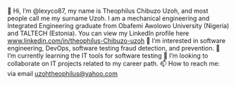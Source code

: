 👋 Hi, I’m @lexyco87, my name is Theophilus Chibuzo Uzoh, and most people call me my surname Uzoh. I am a mechanical engineering and Integrated Engineering graduate from Obafemi Awolowo University (Nigeria) and TALTECH (Estonia).
You can view my LinkedIn profile here www.linkedin.com/in/theophilus-Chibuzo-uzoh 
👀 I’m interested in software engineering, DevOps, software testing fraud detection, and prevention.
🌱 I’m currently learning the IT tools for software testing
💞️ I’m looking to collaborate on IT projects related to my career path.
📫 How to reach me: via email uzohtheophilus@yahoo.com

<!---
lexyco87/lexyco87 is a ✨ special ✨ repository because its `README.md` (this file) appears on your GitHub profile.
You can click the Preview link to take a look at your changes.
--->
